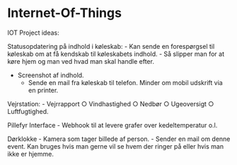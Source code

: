 # Internet-Of-Things
IOT Project ideas:

Statusopdatering på indhold i køleskab:
	- Kan sende en forespørgsel til køleskab om at få kendskab til køleskabets indhold.
	- Så slipper man for at køre hjem og man ved hvad man skal handle efter.
  - Screenshot af indhold.
	- Sende en mail fra køleskab til telefon. Minder om mobil udskrift via en printer.
	
Vejrstation:
	- Vejrrapport
		○ Vindhastighed
		○ Nedbør
		○ Ugeoversigt
		○ Luftfugtighed.

Pillefyr Interface
	- Webhook til at levere grafer over kedeltemperatur o.l.

Dørklokke
	- Kamera som tager billede af person.
	- Sender en mail om denne event.
Kan bruges hvis man gerne vil se hvem der ringer på eller hvis man ikke er hjemme.

